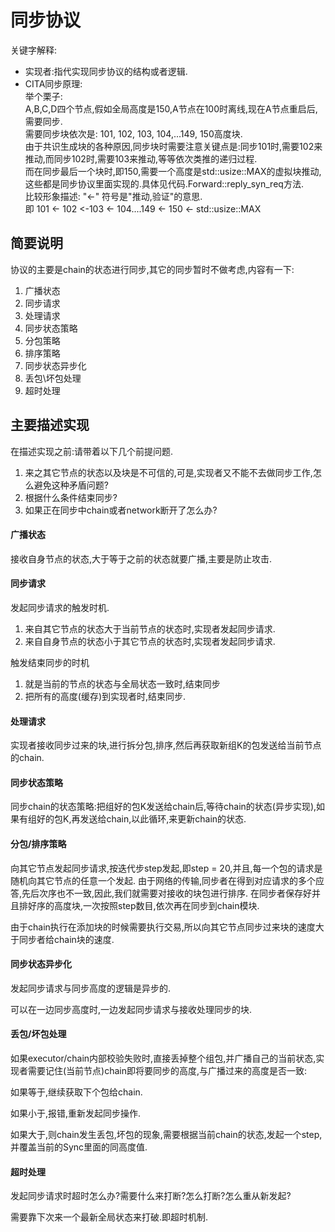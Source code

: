 # 同步协议

关键字解释:
* 实现者:指代实现同步协议的结构或者逻辑.
* CITA同步原理: <br>
举个栗子: <br>
A,B,C,D四个节点,假如全局高度是150,A节点在100时离线,现在A节点重启后,需要同步. <br>
需要同步块依次是: 101, 102, 103, 104,...149, 150高度块. <br>
由于共识生成块的各种原因,同步块时需要注意关键点是:同步101时,需要102来推动,而同步102时,需要103来推动,等等依次类推的递归过程. <br>
而在同步最后一个块时,即150,需要一个高度是std::usize::MAX的虚拟块推动,这些都是同步协议里面实现的.具体见代码.Forward::reply_syn_req方法. <br>
比较形象描述: "<-" 符号是"推动,验证"的意思. <br>
即 101 <- 102 <-103 <- 104....149 <- 150 <- std::usize::MAX <br>

## 简要说明
协议的主要是chain的状态进行同步,其它的同步暂时不做考虑,内容有一下:

1. 广播状态
2. 同步请求
3. 处理请求
4. 同步状态策略
5. 分包策略
6. 排序策略
7. 同步状态异步化
8. 丢包\坏包处理
9. 超时处理

## 主要描述实现
在描述实现之前:请带着以下几个前提问题.
1. 来之其它节点的状态以及块是不可信的,可是,实现者又不能不去做同步工作,怎么避免这种矛盾问题?
2. 根据什么条件结束同步?
3. 如果正在同步中chain或者network断开了怎么办?

#### 广播状态
接收自身节点的状态,大于等于之前的状态就要广播,主要是防止攻击.

#### 同步请求
发起同步请求的触发时机.
1. 来自其它节点的状态大于当前节点的状态时,实现者发起同步请求.
2. 来自自身节点的状态小于其它节点的状态时,实现者发起同步请求.

触发结束同步的时机
1. 就是当前的节点的状态与全局状态一致时,结束同步
2. 把所有的高度(缓存)到实现者时,结束同步.

#### 处理请求
实现者接收同步过来的块,进行拆分包,排序,然后再获取新组K的包发送给当前节点的chain.

#### 同步状态策略
同步chain的状态策略:把组好的包K发送给chain后,等待chain的状态(异步实现),如果有组好的包K,再发送给chain,以此循环,来更新chain的状态.

#### 分包/排序策略
向其它节点发起同步请求,按迭代步step发起,即step = 20,并且,每一个包的请求是随机向其它节点的任意一个发起.
由于网络的传输,同步者在得到对应请求的多个应答,先后次序也不一致,因此,我们就需要对接收的块包进行排序.
在同步者保存好并且排好序的高度块,一次按照step数目,依次再在同步到chain模块.

由于chain执行在添加块的时候需要执行交易,所以向其它节点同步过来块的速度大于同步者给chain块的速度.

#### 同步状态异步化
发起同步请求与同步高度的逻辑是异步的.

可以在一边同步高度时,一边发起同步请求与接收处理同步的块.

#### 丢包/坏包处理
如果executor/chain内部校验失败时,直接丢掉整个组包,并广播自己的当前状态,实现者需要记住(当前节点)chain即将要同步的高度,与广播过来的高度是否一致:

如果等于,继续获取下个包给chain.

如果小于,报错,重新发起同步操作.

如果大于,则chain发生丢包,坏包的现象,需要根据当前chain的状态,发起一个step,并覆盖当前的Sync里面的同高度值.

#### 超时处理
发起同步请求时超时怎么办?需要什么来打断?怎么打断?怎么重从新发起?

需要靠下次来一个最新全局状态来打破.即超时机制.

